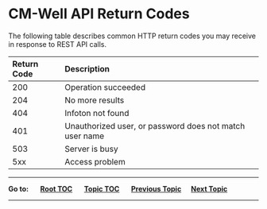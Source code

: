 # CM-Well API Return Codes #

The following table describes common HTTP return codes you may receive in response to REST API calls.


Return Code | Description
:------------|:------------
200 | Operation succeeded
204 | No more results
404 | Infoton not found
401 | Unauthorized user, or password does not match user name
503 | Server is busy
5xx | Access problem


----

**Go to:** &nbsp;&nbsp;&nbsp;&nbsp; [**Root TOC**](CM-Well.RootTOC.md) &nbsp;&nbsp;&nbsp;&nbsp; [**Topic TOC**](API.TOC.md) &nbsp;&nbsp;&nbsp;&nbsp; [**Previous Topic**](API.TraversingOutboundAndInboundLinksWithXgAndYg.md)&nbsp;&nbsp;&nbsp;&nbsp; [**Next Topic**](API.Login.Login.md)  

----